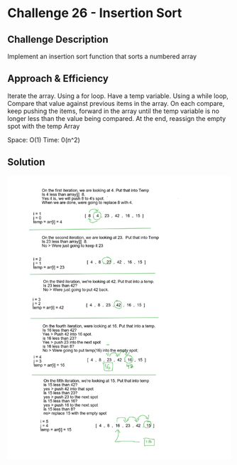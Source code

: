 # Challenge 26 - Insertion Sort

<!-- Short summary or background information -->

## Challenge Description

<!-- Description of the challenge -->

Implement an insertion sort function that sorts a numbered array

## Approach & Efficiency

<!-- What approach did you take? Why? What is the Big O space/time for this approach? -->

Iterate the array. Using a for loop. Have a temp variable. Using a while loop, Compare that value against previous items in the array. On each compare, keep pushing the items, forward in the array until the temp variable is no longer less than the value being compared. At the end, reassign the empty spot with the temp Array

Space: O(1)
Time: 0(n^2)

## Solution

<!-- Embedded whiteboard image -->

![UML](insertion-sort.png)
